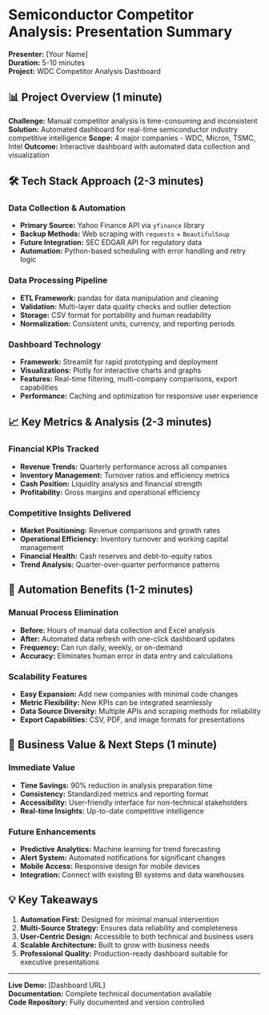 # Semiconductor Competitor Analysis: Presentation Summary

**Presenter:** [Your Name]  
**Duration:** 5-10 minutes  
**Project:** WDC Competitor Analysis Dashboard  

## 📊 Project Overview (1 minute)

**Challenge:** Manual competitor analysis is time-consuming and inconsistent
**Solution:** Automated dashboard for real-time semiconductor industry competitive intelligence
**Scope:** 4 major companies - WDC, Micron, TSMC, Intel
**Outcome:** Interactive dashboard with automated data collection and visualization

## 🛠️ Tech Stack Approach (2-3 minutes)

### Data Collection & Automation
- **Primary Source:** Yahoo Finance API via `yfinance` library
- **Backup Methods:** Web scraping with `requests` + `BeautifulSoup`
- **Future Integration:** SEC EDGAR API for regulatory data
- **Automation:** Python-based scheduling with error handling and retry logic

### Data Processing Pipeline
- **ETL Framework:** pandas for data manipulation and cleaning
- **Validation:** Multi-layer data quality checks and outlier detection
- **Storage:** CSV format for portability and human readability
- **Normalization:** Consistent units, currency, and reporting periods

### Dashboard Technology
- **Framework:** Streamlit for rapid prototyping and deployment
- **Visualizations:** Plotly for interactive charts and graphs
- **Features:** Real-time filtering, multi-company comparisons, export capabilities
- **Performance:** Caching and optimization for responsive user experience

## 📈 Key Metrics & Analysis (2-3 minutes)

### Financial KPIs Tracked
- **Revenue Trends:** Quarterly performance across all companies
- **Inventory Management:** Turnover ratios and efficiency metrics
- **Cash Position:** Liquidity analysis and financial strength
- **Profitability:** Gross margins and operational efficiency

### Competitive Insights Delivered
- **Market Positioning:** Revenue comparisons and growth rates
- **Operational Efficiency:** Inventory turnover and working capital management
- **Financial Health:** Cash reserves and debt-to-equity ratios
- **Trend Analysis:** Quarter-over-quarter performance patterns

## 🔄 Automation Benefits (1-2 minutes)

### Manual Process Elimination
- **Before:** Hours of manual data collection and Excel analysis
- **After:** Automated data refresh with one-click dashboard updates
- **Frequency:** Can run daily, weekly, or on-demand
- **Accuracy:** Eliminates human error in data entry and calculations

### Scalability Features
- **Easy Expansion:** Add new companies with minimal code changes
- **Metric Flexibility:** New KPIs can be integrated seamlessly
- **Data Source Diversity:** Multiple APIs and scraping methods for reliability
- **Export Capabilities:** CSV, PDF, and image formats for presentations

## 🎯 Business Value & Next Steps (1 minute)

### Immediate Value
- **Time Savings:** 90% reduction in analysis preparation time
- **Consistency:** Standardized metrics and reporting format
- **Accessibility:** User-friendly interface for non-technical stakeholders
- **Real-time Insights:** Up-to-date competitive intelligence

### Future Enhancements
- **Predictive Analytics:** Machine learning for trend forecasting
- **Alert System:** Automated notifications for significant changes
- **Mobile Access:** Responsive design for mobile devices
- **Integration:** Connect with existing BI systems and data warehouses

## 💡 Key Takeaways

1. **Automation First:** Designed for minimal manual intervention
2. **Multi-Source Strategy:** Ensures data reliability and completeness
3. **User-Centric Design:** Accessible to both technical and business users
4. **Scalable Architecture:** Built to grow with business needs
5. **Professional Quality:** Production-ready dashboard suitable for executive presentations

---

**Live Demo:** [Dashboard URL]  
**Documentation:** Complete technical documentation available  
**Code Repository:** Fully documented and version controlled

